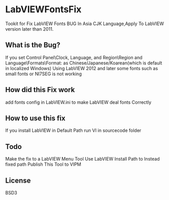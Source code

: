 # LabVIEWFontsFix
Tookit for Fix LabVIEW Fonts BUG In Asia CJK Language,Apply To LabVIEW version later than 2011.

## What is the Bug?
If you set Control Panel\Clock, Language, and Region\Region and Language\Formats\Format: as Chinese/Japanese/Koarean(which is default in localized Windows)
Using LabVIEW 2012 and later some fonts such as small fonts or NI7SEG is not working

## How did this Fix work
add fonts config in LabVIEW.ini to make LabVIEW deal fonts Correctly 

## How to use this fix
If you install LabVIEW in Default Path run VI in sourcecode folder
## Todo
Make the fix to a LabVIEW Menu Tool
Use LabVIEW Install Path to Instead fixed path
Publish This Tool to VIPM

## License
BSD3
